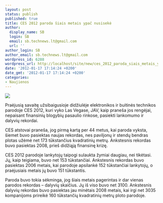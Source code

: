 ```yaml
---
layout: post
status: publish
published: true
title: CES 2012 paroda šiais metais ypač nusisekė
author:
  display_name: SB
  login: SB
  email: sb.technews.lt@gmail.com
  url: ''
author_login: SB
author_email: sb.technews.lt@gmail.com
wordpress_id: 6288
wordpress_url: http://localhost/site/new/ces_2012_paroda_siais_metais_ypac_nusiseke/
date: '2012-01-17 17:14:24 +0200'
date_gmt: '2012-01-17 17:14:24 +0200'
categories:
- Naujienos
---
```

<div class="imgright"><img src="http://technews.lt/upload/CES-Logo1.jpg"  /></div>
<p>Praėjusią savaitę užsibaigusioje didžiulėje elektronikos ir buitinės technikos parodoje CES 2012, kuri vyko Las Vegase, JAV, kaip praneša jos rengėjai, nepaisant finansinių blogybių pasaulio rinkose, pasiekti lankomumo ir dalyvių rekordai.</p>
<p>CES atstovai praneša, jog pirmą kartą per 44 metus, kai paroda vyksta, šiemet buvo pasiektas naujas rekordas, nes paviljonų ir stendų bendras plotas užėmė net 173 tūkstančius kvadratinių metrų. Ankstesnis rekordas buvo pasiektas 2008, prieš didžiąją finansinę krizę.</p>
<p>CES 2012 parodoje lankytojų taipogi sulaukta žymiai daugiau, nei tikėtasi. Jų, kaip teigiama, buvo net 153 tūkstančiai. Ankstesnis rekordas buvo pasiektas 2006 metais, kai parodoje apsilankė 152 tūkstančiai lankytojų, o praėjusiais metais jų buvo 151 tūkstantis.</p>
<p>Paroda buvo tokia sėkminga, jog šiais metais pagerintas ir dar vienas parodos rekordas – dalyvių skaičius. Jų iš viso buvo net 3100. Ankstesnis dalyvių rekordas buvo pasiektas jau minėtais 2008 metais, kai irgi net 3035 kompanijoms prireikė 160 tūkstančių kvadratinių metrų ploto parodoje.<br /></p>
